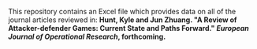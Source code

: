 This repository contains an Excel file which provides data on all of the journal articles reviewed in:
__Hunt, Kyle and Jun Zhuang. "A Review of Attacker-defender Games: Current State and Paths Forward." _European Journal of Operational Research_, forthcoming.__
